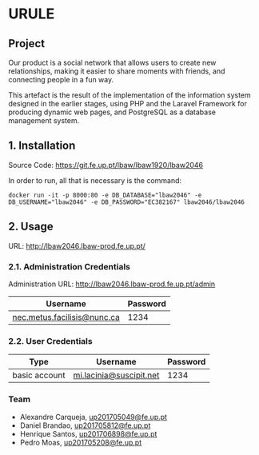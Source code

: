 # URULE

## Project

Our product is a social network that allows users to create new relationships, making it easier to share moments with friends, and connecting people in a fun way.

This artefact is the result of the implementation of the information system designed in the earlier stages, using PHP and the Laravel Framework for producing dynamic web pages, and PostgreSQL as a database management system.

## 1. Installation

Source Code: https://git.fe.up.pt/lbaw/lbaw1920/lbaw2046

In order to run, all that is necessary is the command:
```shell
docker run -it -p 8000:80 -e DB_DATABASE="lbaw2046" -e DB_USERNAME="lbaw2046" -e DB_PASSWORD="EC382167" lbaw2046/lbaw2046
```


## 2. Usage

URL: http://lbaw2046.lbaw-prod.fe.up.pt/

### 2.1. Administration Credentials

Administration URL: http://lbaw2046.lbaw-prod.fe.up.pt/admin 

| Username | Password |
| -------- | -------- |
| nec.metus.facilisis@nunc.ca    | 1234 |

### 2.2. User Credentials

| Type          | Username  | Password |
| ------------- | --------- | -------- |
| basic account | mi.lacinia@suscipit.net    | 1234 |

### Team

* Alexandre Carqueja, up201705049@fe.up.pt
* Daniel Brandao, up201705812@fe.up.pt
* Henrique Santos, up201706898@fe.up.pt
* Pedro Moas, up201705208@fe.up.pt